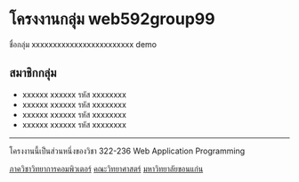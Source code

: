 # โครงงานกลุ่ม web592group99

ชื่อกลุ่ม xxxxxxxxxxxxxxxxxxxxxxxx demo

## สมาชิกกลุ่ม
- xxxxxx xxxxxx รหัส xxxxxxxx
- xxxxxx xxxxxx รหัส xxxxxxxx
- xxxxxx xxxxxx รหัส xxxxxxxx
- xxxxxx xxxxxx รหัส xxxxxxxx

<hr>
โครงงานนี้เป็นส่วนหนึ่งของวิชา 322-236 Web Application Programming

[ภาควิชาวิทยาการคอมพิวเตอร์](http://www.cs.kku.ac.th/) 
[คณะวิทยาศาสตร์](http://www.sc.kku.ac.th/)
[มหาวิทยาลัยขอนแก่น](http://www.kku.ac.th/)
